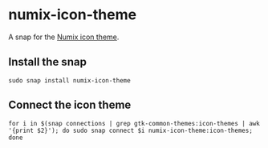 # numix-icon-theme

A snap for the [Numix icon theme](https://github.com/numixproject/numix-icon-theme/).

## Install the snap

`sudo snap install numix-icon-theme`

## Connect the icon theme 

```
for i in $(snap connections | grep gtk-common-themes:icon-themes | awk '{print $2}'); do sudo snap connect $i numix-icon-theme:icon-themes; done
```
